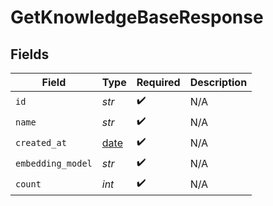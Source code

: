# GetKnowledgeBaseResponse


## Fields

| Field                                                                | Type                                                                 | Required                                                             | Description                                                          |
| -------------------------------------------------------------------- | -------------------------------------------------------------------- | -------------------------------------------------------------------- | -------------------------------------------------------------------- |
| `id`                                                                 | *str*                                                                | :heavy_check_mark:                                                   | N/A                                                                  |
| `name`                                                               | *str*                                                                | :heavy_check_mark:                                                   | N/A                                                                  |
| `created_at`                                                         | [date](https://docs.python.org/3/library/datetime.html#date-objects) | :heavy_check_mark:                                                   | N/A                                                                  |
| `embedding_model`                                                    | *str*                                                                | :heavy_check_mark:                                                   | N/A                                                                  |
| `count`                                                              | *int*                                                                | :heavy_check_mark:                                                   | N/A                                                                  |